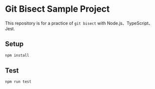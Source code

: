 # Git Bisect Sample Project

This repository is for a practice of `git bisect` with Node.js、TypeScript、Jest.

## Setup

```bash
npm install
```

## Test
```
npm run test
```

